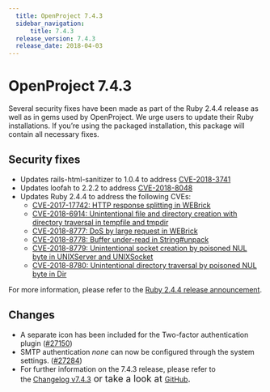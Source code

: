 ```yaml
---
  title: OpenProject 7.4.3
  sidebar_navigation:
      title: 7.4.3
  release_version: 7.4.3
  release_date: 2018-04-03
---
```



# OpenProject 7.4.3

Several security fixes have been made as part of the Ruby 2.4.4 release
as well as in gems used by OpenProject. We urge users to update their
Ruby installations. If you’re using the packaged installation, this
package will contain all necessary fixes.

## Security fixes

  - Updates rails-html-sanitizer to 1.0.4 to
    address [CVE-2018-3741](http://seclists.org/oss-sec/2018/q1/262)
  - Updates loofah to 2.2.2 to
    address [CVE-2018-8048](http://seclists.org/oss-sec/2018/q1/253)
  - Updates Ruby 2.4.4 to address the following CVEs:
      - [CVE-2017-17742: HTTP response splitting in
        WEBrick](https://www.ruby-lang.org/en/news/2018/03/28/http-response-splitting-in-webrick-cve-2017-17742/)
      - [CVE-2018-6914: Unintentional file and directory creation with
        directory traversal in tempfile and
        tmpdir](https://www.ruby-lang.org/en/news/2018/03/28/unintentional-file-and-directory-creation-with-directory-traversal-cve-2018-6914/)
      - [CVE-2018-8777: DoS by large request in
        WEBrick](https://www.ruby-lang.org/en/news/2018/03/28/large-request-dos-in-webrick-cve-2018-8777/)
      - [CVE-2018-8778: Buffer under-read in
        String\#unpack](https://www.ruby-lang.org/en/news/2018/03/28/buffer-under-read-unpack-cve-2018-8778/)
      - [CVE-2018-8779: Unintentional socket creation by poisoned NUL
        byte in UNIXServer and
        UNIXSocket](https://www.ruby-lang.org/en/news/2018/03/28/poisoned-nul-byte-unixsocket-cve-2018-8779/)
      - [CVE-2018-8780: Unintentional directory traversal by poisoned
        NUL byte in
        Dir](https://www.ruby-lang.org/en/news/2018/03/28/poisoned-nul-byte-dir-cve-2018-8780/)

For more information, please refer to the [Ruby 2.4.4 release
announcement](https://www.ruby-lang.org/en/news/2018/03/28/ruby-2-4-4-released/).

## Changes

  - A separate icon has been included for the Two-factor authentication
    plugin ([\#27150](https://community.openproject.com/wp/27150))
  - SMTP authentication *none* can now be configured through the system
    settings. ([\#27284](https://community.openproject.com/wp/27284))
  - For further information on the 7.4.3 release, please refer to
    the [Changelog
    v7.4.3](https://community.openproject.com/versions/890)<span style="font-size: 1.125rem;"> or take
    a look
    at </span>[GitHub](https://github.com/opf/openproject/tree/v7.4.3)<span style="font-size: 1.125rem;">.</span>


